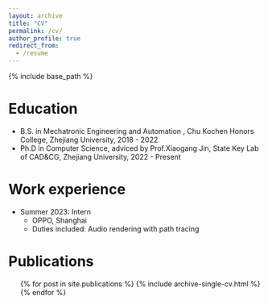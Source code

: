 ```yaml
---
layout: archive
title: "CV"
permalink: /cv/
author_profile: true
redirect_from:
  - /resume
---
```


{% include base_path %}

Education
======
* B.S. in Mechatronic Engineering and Automation , Chu Kochen Honors College, Zhejiang University, 2018 - 2022
* Ph.D in Computer Science, adviced by Prof.Xiaogang Jin, State Key Lab of CAD&CG, Zhejiang University, 2022 - Present

Work experience
======
* Summer 2023: Intern 
  * OPPO, Shanghai
  * Duties included: Audio rendering with path tracing
  

Publications
======
  <ul>{% for post in site.publications %}
    {% include archive-single-cv.html %}
  {% endfor %}</ul>
  
<!-- Talks
======
  <ul>{% for post in site.talks %}
    {% include archive-single-talk-cv.html %}
  {% endfor %}</ul>
  
Teaching
======
  <ul>{% for post in site.teaching %}
    {% include archive-single-cv.html %}
  {% endfor %}</ul>
  
Service and leadership
======
* Currently signed in to 43 different slack teams -->
